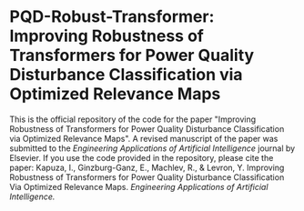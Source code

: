 # PQD-Robust-Transformer: Improving Robustness of Transformers for Power Quality Disturbance Classification via Optimized Relevance Maps
This is the official repository of the code for the paper "Improving Robustness of Transformers for Power Quality Disturbance Classification via Optimized Relevance Maps". 
A revised manuscript of the paper was submitted to the *Engineering Applications of Artificial Intelligence* journal by Elsevier.
If you use the code provided in the repository, please cite the paper:
Kapuza, I., Ginzburg-Ganz, E., Machlev, R., & Levron, Y. Improving Robustness of Transformers for Power Quality Disturbance Classification Via Optimized Relevance Maps. *Engineering Applications of Artificial Intelligence.*
